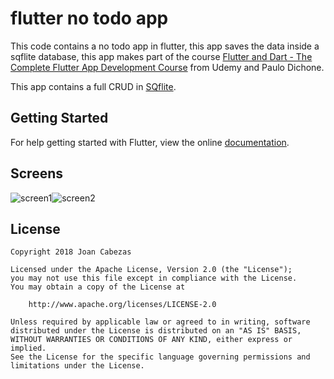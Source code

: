 # flutter no todo app

This code contains a no todo app in flutter, this app saves the data inside a sqflite database, this app makes part of the course [Flutter and Dart - The Complete Flutter App Development Course](https://www.udemy.com/flutter-dart-the-complete-flutter-app-development-course/learn/v4/content)
from Udemy and Paulo Dichone.

This app contains a full CRUD in [SQflite](https://github.com/tekartik/sqflite).

## Getting Started

For help getting started with Flutter, view the online
[documentation](https://flutter.io/).

## Screens

![screen1](../master/preview_images/add_item_preview.png)![screen2](../master/preview_images/item_list_preview.png)

## License

    Copyright 2018 Joan Cabezas

    Licensed under the Apache License, Version 2.0 (the "License");
    you may not use this file except in compliance with the License.
    You may obtain a copy of the License at

        http://www.apache.org/licenses/LICENSE-2.0

    Unless required by applicable law or agreed to in writing, software
    distributed under the License is distributed on an "AS IS" BASIS,
    WITHOUT WARRANTIES OR CONDITIONS OF ANY KIND, either express or implied.
    See the License for the specific language governing permissions and
    limitations under the License.

